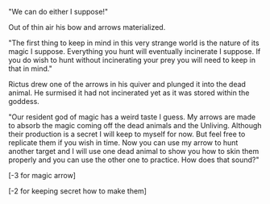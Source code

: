 "We can do either I suppose!"

Out of thin air his bow and arrows materialized.

"The first thing to keep in mind in this very strange world is the nature of its magic I suppose. Everything you hunt will eventually incinerate I suppose. If you do wish to hunt without incinerating your prey you will need to keep in that in mind."

Rictus drew one of the arrows in his quiver and plunged it into the dead animal. He surmised it had not incinerated yet as it was stored within the goddess.

"Our resident god of magic has a weird taste I guess. My arrows are made to absorb the magic coming off the dead animals and the Unliving. Although their production is a secret I will keep to myself for now. But feel free to replicate them if you wish in time. Now you can use my arrow to hunt another target and I will use one dead animal to show you how to skin them properly and you can use the other one to practice. How does that sound?"

[-3 for magic arrow]

[-2 for keeping secret how to make them]